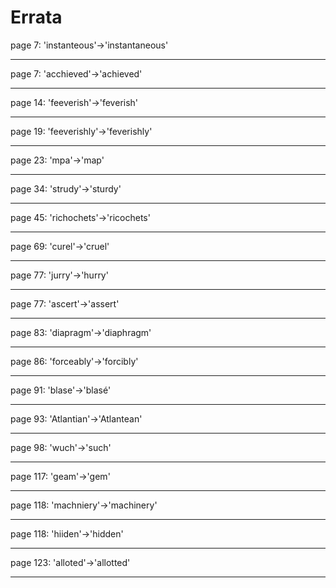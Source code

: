 # Errata

<span id="0"></span>page 7: 'instanteous'-&gt;'instantaneous'

------------------------------------------------------------------------

<span id="1"></span>page 7: 'acchieved'-&gt;'achieved'

------------------------------------------------------------------------

<span id="2"></span>page 14: 'feeverish'-&gt;'feverish'

------------------------------------------------------------------------

<span id="3"></span>page 19: 'feeverishly'-&gt;'feverishly'

------------------------------------------------------------------------

<span id="4"></span>page 23: 'mpa'-&gt;'map'

------------------------------------------------------------------------

<span id="5"></span>page 34: 'strudy'-&gt;'sturdy'

------------------------------------------------------------------------

<span id="6"></span>page 45: 'richochets'-&gt;'ricochets'

------------------------------------------------------------------------

<span id="7"></span>page 69: 'curel'-&gt;'cruel'

------------------------------------------------------------------------

<span id="8"></span>page 77: 'jurry'-&gt;'hurry'

------------------------------------------------------------------------

<span id="9"></span>page 77: 'ascert'-&gt;'assert'

------------------------------------------------------------------------

<span id="10"></span>page 83: 'diapragm'-&gt;'diaphragm'

------------------------------------------------------------------------

<span id="11"></span>page 86: 'forceably'-&gt;'forcibly'

------------------------------------------------------------------------

<span id="12"></span>page 91: 'blase'-&gt;'blasé'

------------------------------------------------------------------------

<span id="13"></span>page 93: 'Atlantian'-&gt;'Atlantean'

------------------------------------------------------------------------

<span id="14"></span>page 98: 'wuch'-&gt;'such'

------------------------------------------------------------------------

<span id="15"></span>page 117: 'geam'-&gt;'gem'

------------------------------------------------------------------------

<span id="16"></span>page 118: 'machniery'-&gt;'machinery'

------------------------------------------------------------------------

<span id="17"></span>page 118: 'hiiden'-&gt;'hidden'

------------------------------------------------------------------------

<span id="18"></span>page 123: 'alloted'-&gt;'allotted'

------------------------------------------------------------------------
